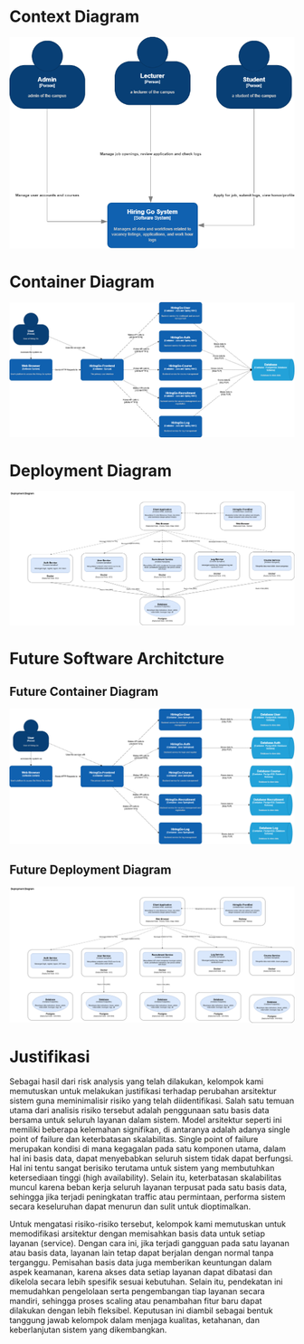 # Context Diagram
![context](assets/context.png)
# Container Diagram
![context](assets/container.png)
# Deployment Diagram
![context](assets/deployment.png)
# Future Software Architcture
## Future Container Diagram
![context](assets/future-container.png)
## Future Deployment Diagram
![context](assets/future-deployment.png)
# Justifikasi
Sebagai hasil dari risk analysis yang telah dilakukan, kelompok kami memutuskan untuk melakukan justifikasi terhadap perubahan arsitektur sistem guna meminimalisir risiko yang telah diidentifikasi. Salah satu temuan utama dari analisis risiko tersebut adalah penggunaan satu basis data bersama untuk seluruh layanan dalam sistem. Model arsitektur seperti ini memiliki beberapa kelemahan signifikan, di antaranya adalah adanya single point of failure dan keterbatasan skalabilitas. Single point of failure merupakan kondisi di mana kegagalan pada satu komponen utama, dalam hal ini basis data, dapat menyebabkan seluruh sistem tidak dapat berfungsi. Hal ini tentu sangat berisiko terutama untuk sistem yang membutuhkan ketersediaan tinggi (high availability). Selain itu, keterbatasan skalabilitas muncul karena beban kerja seluruh layanan terpusat pada satu basis data, sehingga jika terjadi peningkatan traffic atau permintaan, performa sistem secara keseluruhan dapat menurun dan sulit untuk dioptimalkan.

Untuk mengatasi risiko-risiko tersebut, kelompok kami memutuskan untuk memodifikasi arsitektur dengan memisahkan basis data untuk setiap layanan (service). Dengan cara ini, jika terjadi gangguan pada satu layanan atau basis data, layanan lain tetap dapat berjalan dengan normal tanpa terganggu. Pemisahan basis data juga memberikan keuntungan dalam aspek keamanan, karena akses data setiap layanan dapat dibatasi dan dikelola secara lebih spesifik sesuai kebutuhan. Selain itu, pendekatan ini memudahkan pengelolaan serta pengembangan tiap layanan secara mandiri, sehingga proses scaling atau penambahan fitur baru dapat dilakukan dengan lebih fleksibel. Keputusan ini diambil sebagai bentuk tanggung jawab kelompok dalam menjaga kualitas, ketahanan, dan keberlanjutan sistem yang dikembangkan.